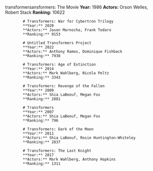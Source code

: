 transformersansformers: The Movie
			**Year:** 1986
			**Actors:** Orson Welles, Robert Stack
			**Ranking:** 10622
			
			# Transformers: War for Cybertron Trilogy
			**Year:** 2020
			**Actors:** Jason Marnocha, Frank Todaro
			**Ranking:** 9153
			
			# Untitled Transformers Project
			**Year:** 2022
			**Actors:** Anthony Ramos, Dominique Fishback
			**Ranking:** 7938
			
			# Transformers: Age of Extinction
			**Year:** 2014
			**Actors:** Mark Wahlberg, Nicola Peltz
			**Ranking:** 3343
			
			# Transformers: Revenge of the Fallen
			**Year:** 2009
			**Actors:** Shia LaBeouf, Megan Fox
			**Ranking:** 2881
			
			# Transformers
			**Year:** 2007
			**Actors:** Shia LaBeouf, Megan Fox
			**Ranking:** 796
			
			# Transformers: Dark of the Moon
			**Year:** 2011
			**Actors:** Shia LaBeouf, Rosie Huntington-Whiteley
			**Ranking:** 2837
			
			# Transformers: The Last Knight
			**Year:** 2017
			**Actors:** Mark Wahlberg, Anthony Hopkins
			**Ranking:** 1311
			